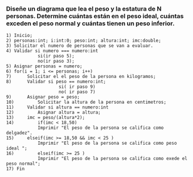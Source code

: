 ### Diseñe un diagrama que lea el peso y la estatura de N personas. Determine cuántas están en el peso ideal, cuántas exceden el peso normal y cuántas tienen un peso inferior. 
```
1) Inicio;
2) personas:int; i:int:0; peso:int; altura:int; imc:double;
3) Solicitar el numero de personas que se van a evaluar.
4) Validar si numero === numero:int
			si(ir paso 5);
			no(ir paso 3);
5) Asignar personas = numero;
6) for(i = 1; i <= personas; i++)
7) 		Solicitar el el peso de la persona en kilogramos;
8) 		Validar si peso == numero:int;
					si( ir paso 9)
					no( ir paso 7)
9) 		Asignar peso = peso;
10) 		Solicitar la altura de la persona en centimetros;
11)		Validar si altura == numero:int
12) 		Asignar altura = altura;
13)		imc = peso/(altura*2);
14) 		if(imc < 18,50)
			Imprimir "El peso de la persona se califica como delgadez".
15)		elseif(imc >= 18,50 && imc < 25 )
			Imprimir "El peso de la persona se califica como peso ideal ";
16) 		elseif(imc >= 25 )
			Imprimir "El peso de la persona se califica como exede el peso normal";
17) Fin

```